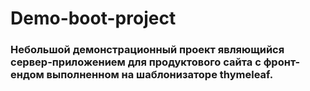 # Demo-boot-project
### Небольшой демонстрационный проект являющийся сервер-приложением для продуктового сайта с фронт-ендом выполненном на шаблонизаторе thymeleaf.

